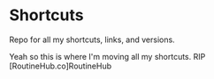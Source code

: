 # Shortcuts
Repo for all my shortcuts, links, and versions. 

Yeah so this is where I'm moving all my shortcuts. RIP [RoutineHub.co]RoutineHub
